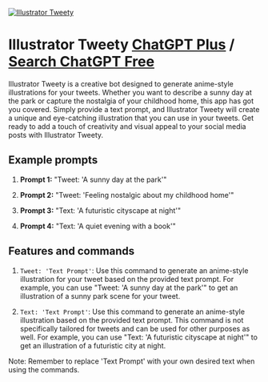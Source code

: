 
[![Illustrator Tweety](https://files.oaiusercontent.com/file-Yv4AUnRmoqYjVK8QjjF5jpja?se=2123-10-18T13%3A08%3A57Z&sp=r&sv=2021-08-06&sr=b&rscc=max-age%3D31536000%2C%20immutable&rscd=attachment%3B%20filename%3D5613d9ee-5492-4154-9fa5-6f913d6ef6a9.png&sig=hmFaBNG8WahSTnPJOZJJol%2BNsISbnzfs71xRRL8fQPs%3D)](https://chat.openai.com/g/g-xfJlQ5ZCD-illustrator-tweety)

# Illustrator Tweety [ChatGPT Plus](https://chat.openai.com/g/g-xfJlQ5ZCD-illustrator-tweety) / [Search ChatGPT Free](https://gptcall.net/index.html#/?search=Illustrator%20Tweety)

Illustrator Tweety is a creative bot designed to generate anime-style illustrations for your tweets. Whether you want to describe a sunny day at the park or capture the nostalgia of your childhood home, this app has got you covered. Simply provide a text prompt, and Illustrator Tweety will create a unique and eye-catching illustration that you can use in your tweets. Get ready to add a touch of creativity and visual appeal to your social media posts with Illustrator Tweety.

## Example prompts

1. **Prompt 1:** "Tweet: 'A sunny day at the park'"

2. **Prompt 2:** "Tweet: 'Feeling nostalgic about my childhood home'"

3. **Prompt 3:** "Text: 'A futuristic cityscape at night'"

4. **Prompt 4:** "Text: 'A quiet evening with a book'"


## Features and commands

1. `Tweet: 'Text Prompt'`: Use this command to generate an anime-style illustration for your tweet based on the provided text prompt. For example, you can use "Tweet: 'A sunny day at the park'" to get an illustration of a sunny park scene for your tweet.

2. `Text: 'Text Prompt'`: Use this command to generate an anime-style illustration based on the provided text prompt. This command is not specifically tailored for tweets and can be used for other purposes as well. For example, you can use "Text: 'A futuristic cityscape at night'" to get an illustration of a futuristic city at night.

Note: Remember to replace 'Text Prompt' with your own desired text when using the commands.


